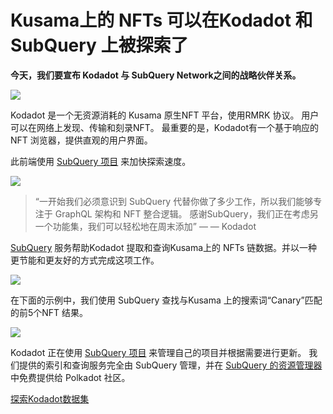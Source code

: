 # Kusama上的 NFTs 可以在Kodadot 和 SubQuery 上被探索了

**今天，我们要宣布 Kodadot 与 SubQuery Network之间的战略伙伴关系。**

![](https://miro.medi.com/max/1400/1*Y4kdG9uEoxrySzb19QKxPg.gif)

Kodadot 是一个无资源消耗的 Kusama 原生NFT 平台，使用RMRK 协议。 用户可以在网络上发现、传输和刻录NFT。 最重要的是，Kodadot有一个基于响应的 NFT 浏览器，提供直观的用户界面。

此前端使用 [SubQuery 项目](https://explorer.subquery.network/subquery/vikiival/magick) 来加快探索速度。

![](https://miro.medi.com/max/1400/0*3TdpXjj1iwGNdA3n)

> “一开始我们必须意识到 SubQuery 代替你做了多少工作，所以我们能够专注于 GraphQL 架构和 NFT 整合逻辑。 感谢SubQuery，我们正在考虑另一个功能集，我们可以轻松地在周末添加”</em> — — Kodadot

[SubQuery](https://subquery.network/) 服务帮助Kodadot 提取和查询Kusama上的 NFTs 链数据。并以一种更节能和更友好的方式完成这项工作。

![](https://miro.medi.com/max/1400/0*AocvCHVWMsGtH1Oz)

在下面的示例中，我们使用 SubQuery 查找与Kusama 上的搜索词“Canary”匹配的前5个NFT 结果。

![](https://miro.medi.com/max/1400/0*QTzLpC0D-pYWDngZ)

Kodadot 正在使用 [SubQuery 项目](https://project.subquery.network/) 来管理自己的项目并根据需要进行更新。 我们提供的索引和查询服务完全由 SubQuery 管理，并在 [SubQuery 的资源管理器](https://explorer.subquery.network/) 中免费提供给 Polkadot 社区。

[探索Kodadot数据集](https://explorer.subquery.network/subquery/vikiival/magick)
